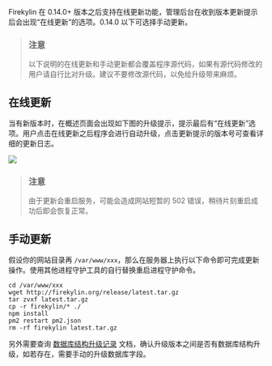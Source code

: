 Firekylin 在 0.14.0+ 版本之后支持在线更新功能，管理后台在收到版本更新提示后会出现“在线更新”的选项。0.14.0 以下可选择手动更新。

> ### 注意
> 以下说明的在线更新和手动更新都会覆盖程序源代码，如果有源代码修改的用户请自行比对升级。建议不要修改源代码，以免给升级带来麻烦。

## 在线更新

当有新版本时，在概述页面会出现如下图的升级提示，提示最后有“在线更新”选项。用户点击在线更新之后程序会进行自动升级，点击更新提示的版本号可查看详细的更新日志。

![](http://p0.qhimg.com/t018d65124f0b40031c.png)

> ### 注意
> 由于更新会重启服务，可能会造成网站短暂的 502 错误，稍待片刻重启成功后即会恢复正常。

## 手动更新

假设你的网站目录再 `/var/www/xxx`，那么在服务器上执行以下命令即可完成更新操作。使用其他进程守护工具的自行替换重启进程守护命令。

```shell
cd /var/www/xxx
wget http://firekylin.org/release/latest.tar.gz
tar zvxf latest.tar.gz
cp -r firekylin/* ./
npm install
pm2 restart pm2.json
rm -rf firekylin latest.tar.gz
```

另外需要查询 [数据库结构升级记录](https://github.com/75team/firekylin/wiki/数据库结构升级记录) 文档，确认升级版本之间是否有数据库结构升级，如若存在，需要手动的升级数据库字段。